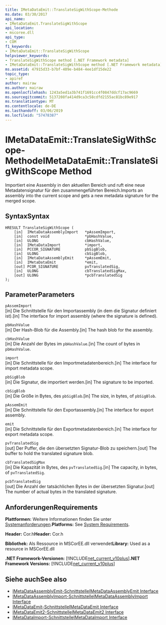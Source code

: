 ```yaml
---
title: IMetaDataEmit::TranslateSigWithScope-Methode
ms.date: 03/30/2017
api_name:
- IMetaDataEmit.TranslateSigWithScope
api_location:
- mscoree.dll
api_type:
- COM
f1_keywords:
- IMetaDataEmit::TranslateSigWithScope
helpviewer_keywords:
- TranslateSigWithScope method [.NET Framework metadata]
- IMetaDataEmit::TranslateSigWithScope method [.NET Framework metadata]
ms.assetid: 47915d33-b7bf-409e-b484-4ee1df15de22
topic_type:
- apiref
author: mairaw
ms.author: mairaw
ms.openlocfilehash: 1243a5ed1a3b741f1691cc4f0847ddcf17ac9669
ms.sourcegitcommit: 5137208fa414d9ca3c58cdfd2155ac81bc89e917
ms.translationtype: MT
ms.contentlocale: de-DE
ms.lasthandoff: 03/06/2019
ms.locfileid: "57478387"
---
```

# <a name="imetadataemittranslatesigwithscope-method"></a><span data-ttu-id="7d5fd-102">IMetaDataEmit::TranslateSigWithScope-Methode</span><span class="sxs-lookup"><span data-stu-id="7d5fd-102">IMetaDataEmit::TranslateSigWithScope Method</span></span>
<span data-ttu-id="7d5fd-103">Importiert eine Assembly in den aktuellen Bereich und ruft eine neue Metadatensignatur für den zusammengeführten Bereich.</span><span class="sxs-lookup"><span data-stu-id="7d5fd-103">Imports an assembly into the current scope and gets a new metadata signature for the merged scope.</span></span>  
  
## <a name="syntax"></a><span data-ttu-id="7d5fd-104">Syntax</span><span class="sxs-lookup"><span data-stu-id="7d5fd-104">Syntax</span></span>  
  
```  
HRESULT TranslateSigWithScope (   
    [in]  IMetaDataAssemblyImport   *pAssemImport,   
    [in]  const void                *pbHashValue,   
    [in]  ULONG                     cbHashValue,   
    [in]  IMetaDataImport           *import,   
    [in]  PCCOR_SIGNATURE           pbSigBlob,   
    [in]  ULONG                     cbSigBlob,  
    [in]  IMetaDataAssemblyEmit     *pAssemEmit,   
    [in]  IMetaDataEmit             *emit,   
    [out] PCOR_SIGNATURE            pvTranslatedSig,   
    [in]  ULONG                     cbTranslatedSigMax,   
    [out] ULONG                     *pcbTranslatedSig   
);  
```  
  
## <a name="parameters"></a><span data-ttu-id="7d5fd-105">Parameter</span><span class="sxs-lookup"><span data-stu-id="7d5fd-105">Parameters</span></span>  
 `pAssemImport`  
 <span data-ttu-id="7d5fd-106">[in] Die Schnittstelle für den Importassembly (in dem die Signatur definiert ist).</span><span class="sxs-lookup"><span data-stu-id="7d5fd-106">[in] The interface for import assembly (where the signature is defined).</span></span>  
  
 `pbHashValue`  
 <span data-ttu-id="7d5fd-107">[in] Der Hash-Blob für die Assembly.</span><span class="sxs-lookup"><span data-stu-id="7d5fd-107">[in] The hash blob for the assembly.</span></span>  
  
 `cbHashValue`  
 <span data-ttu-id="7d5fd-108">[in] Die Anzahl der Bytes im `pbHashValue`.</span><span class="sxs-lookup"><span data-stu-id="7d5fd-108">[in] The count of bytes in `pbHashValue`.</span></span>  
  
 `import`  
 <span data-ttu-id="7d5fd-109">[in] Die Schnittstelle für den Importmetadatenbereich.</span><span class="sxs-lookup"><span data-stu-id="7d5fd-109">[in] The interface for import metadata scope.</span></span>  
  
 `pbSigBlob`  
 <span data-ttu-id="7d5fd-110">[in] Die Signatur, die importiert werden.</span><span class="sxs-lookup"><span data-stu-id="7d5fd-110">[in] The signature to be imported.</span></span>  
  
 `cbSigBlob`  
 <span data-ttu-id="7d5fd-111">[in] Die Größe in Bytes, des `pbSigBlob`.</span><span class="sxs-lookup"><span data-stu-id="7d5fd-111">[in] The size, in bytes, of `pbSigBlob`.</span></span>  
  
 `pAssemEmit`  
 <span data-ttu-id="7d5fd-112">[in] Die Schnittstelle für den Exportassembly.</span><span class="sxs-lookup"><span data-stu-id="7d5fd-112">[in] The interface for export assembly.</span></span>  
  
 `emit`  
 <span data-ttu-id="7d5fd-113">[in] Die Schnittstelle für den Exportmetadatenbereich.</span><span class="sxs-lookup"><span data-stu-id="7d5fd-113">[in] The interface for export metadata scope.</span></span>  
  
 `pvTranslatedSig`  
 <span data-ttu-id="7d5fd-114">[out] Der Puffer, die den übersetzten Signatur-Blob zu speichern.</span><span class="sxs-lookup"><span data-stu-id="7d5fd-114">[out] The buffer to hold the translated signature blob.</span></span>  
  
 `cbTranslatedSigMax`  
 <span data-ttu-id="7d5fd-115">[in] Die Kapazität in Bytes, des `pvTranslatedSig`.</span><span class="sxs-lookup"><span data-stu-id="7d5fd-115">[in] The capacity, in bytes, of `pvTranslatedSig`.</span></span>  
  
 `pcbTranslatedSig`  
 <span data-ttu-id="7d5fd-116">[out] Die Anzahl der tatsächlichen Bytes in der übersetzten Signatur.</span><span class="sxs-lookup"><span data-stu-id="7d5fd-116">[out] The number of actual bytes in the translated signature.</span></span>  
  
## <a name="requirements"></a><span data-ttu-id="7d5fd-117">Anforderungen</span><span class="sxs-lookup"><span data-stu-id="7d5fd-117">Requirements</span></span>  
 <span data-ttu-id="7d5fd-118">**Plattformen:** Weitere Informationen finden Sie unter [Systemanforderungen](../../../../docs/framework/get-started/system-requirements.md).</span><span class="sxs-lookup"><span data-stu-id="7d5fd-118">**Platforms:** See [System Requirements](../../../../docs/framework/get-started/system-requirements.md).</span></span>  
  
 <span data-ttu-id="7d5fd-119">**Header:** Cor.h</span><span class="sxs-lookup"><span data-stu-id="7d5fd-119">**Header:** Cor.h</span></span>  
  
 <span data-ttu-id="7d5fd-120">**Bibliothek:** Als Ressource in MSCorEE.dll verwendet</span><span class="sxs-lookup"><span data-stu-id="7d5fd-120">**Library:** Used as a resource in MSCorEE.dll</span></span>  
  
 <span data-ttu-id="7d5fd-121">**.NET Framework-Versionen:** [!INCLUDE[net_current_v10plus](../../../../includes/net-current-v10plus-md.md)]</span><span class="sxs-lookup"><span data-stu-id="7d5fd-121">**.NET Framework Versions:** [!INCLUDE[net_current_v10plus](../../../../includes/net-current-v10plus-md.md)]</span></span>  
  
## <a name="see-also"></a><span data-ttu-id="7d5fd-122">Siehe auch</span><span class="sxs-lookup"><span data-stu-id="7d5fd-122">See also</span></span>
- [<span data-ttu-id="7d5fd-123">IMetaDataAssemblyEmit-Schnittstelle</span><span class="sxs-lookup"><span data-stu-id="7d5fd-123">IMetaDataAssemblyEmit Interface</span></span>](../../../../docs/framework/unmanaged-api/metadata/imetadataassemblyemit-interface.md)
- [<span data-ttu-id="7d5fd-124">IMetaDataAssemblyImport-Schnittstelle</span><span class="sxs-lookup"><span data-stu-id="7d5fd-124">IMetaDataAssemblyImport Interface</span></span>](../../../../docs/framework/unmanaged-api/metadata/imetadataassemblyimport-interface.md)
- [<span data-ttu-id="7d5fd-125">IMetaDataEmit-Schnittstelle</span><span class="sxs-lookup"><span data-stu-id="7d5fd-125">IMetaDataEmit Interface</span></span>](../../../../docs/framework/unmanaged-api/metadata/imetadataemit-interface.md)
- [<span data-ttu-id="7d5fd-126">IMetaDataEmit2-Schnittstelle</span><span class="sxs-lookup"><span data-stu-id="7d5fd-126">IMetaDataEmit2 Interface</span></span>](../../../../docs/framework/unmanaged-api/metadata/imetadataemit2-interface.md)
- [<span data-ttu-id="7d5fd-127">IMetaDataImport-Schnittstelle</span><span class="sxs-lookup"><span data-stu-id="7d5fd-127">IMetaDataImport Interface</span></span>](../../../../docs/framework/unmanaged-api/metadata/imetadataimport-interface.md)

